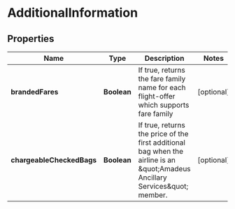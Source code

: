 # AdditionalInformation

## Properties
Name | Type | Description | Notes
------------ | ------------- | ------------- | -------------
**brandedFares** | **Boolean** | If true, returns the fare family name for each flight-offer which supports fare family |  [optional]
**chargeableCheckedBags** | **Boolean** | If true, returns the price of the first additional bag when the airline is an \&quot;Amadeus Ancillary Services\&quot; member. |  [optional]
